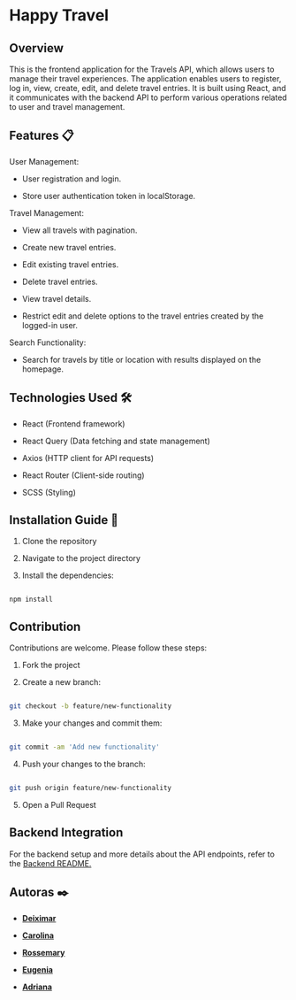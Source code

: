 # Happy Travel

## Overview

This is the frontend application for the Travels API, which allows users to manage their travel experiences. The application enables users to register, log in, view, create, edit, and delete travel entries. It is built using React, and it communicates with the backend API to perform various operations related to user and travel management.

## Features 📋

User Management:

- User registration and login.

- Store user authentication token in localStorage.

Travel Management:

- View all travels with pagination.

- Create new travel entries.

- Edit existing travel entries.

- Delete travel entries.

- View travel details.

- Restrict edit and delete options to the travel entries created by the logged-in user.

Search Functionality:

- Search for travels by title or location with results displayed on the homepage.

## Technologies Used 🛠️

- React (Frontend framework)

- React Query (Data fetching and state management)

- Axios (HTTP client for API requests)

- React Router (Client-side routing)

- SCSS (Styling)

## Installation Guide 🔧

1. Clone the repository

2. Navigate to the project directory

3. Install the dependencies:

```

npm install

```

## Contribution

Contributions are welcome. Please follow these steps:

1. Fork the project

2. Create a new branch:

```bash

git checkout -b feature/new-functionality

```

3. Make your changes and commit them:

```bash

git commit -am 'Add new functionality'

```

4. Push your changes to the branch:

```bash

git push origin feature/new-functionality

```

5. Open a Pull Request

## Backend Integration

For the backend setup and more details about the API endpoints, refer to the [Backend README.](https://github.com/Euge-Saravia/HappyTravel)

## Autoras ✒️

- [**Deiximar**](https://github.com/Deiximar)

- [**Carolina**](https://github.com/CarolBV)

- [**Rossemary**](https://github.com/castellanorn)

- [**Eugenia**](https://github.com/Euge-Saravia)

- [**Adriana**](https://github.com/Adrianaortiz00)


